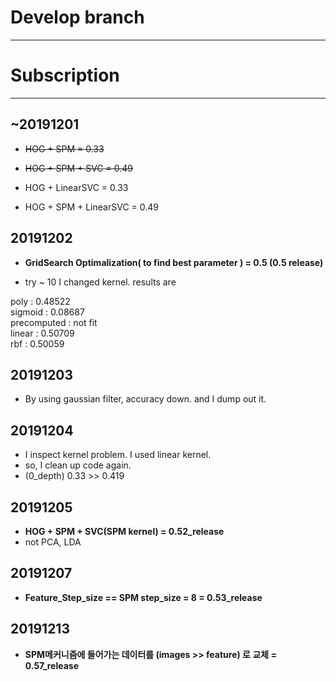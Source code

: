 # Develop branch
---
# Subscription
---
## ~20191201
- ~~HOG + SPM = 0.33~~
- ~~HOG + SPM + SVC = 0.49~~

- HOG + LinearSVC = 0.33
- HOG + SPM + LinearSVC = 0.49

## 20191202
- **GridSearch Optimalization( to find best parameter ) = 0.5 (0.5 release)**

- try ~ 10 I changed kernel. results are

poly : 0.48522  
sigmoid : 0.08687  
precomputed : not fit  
linear : 0.50709  
rbf : 0.50059  
  
## 20191203

- By using gaussian filter, accuracy down. and I dump out it.

## 20191204

- I inspect kernel problem. I used linear kernel.
- so, I clean up code again.
- (0_depth) 0.33 >> 0.419 

## 20191205

- **HOG + SPM + SVC(SPM kernel) = 0.52_release**
- not PCA, LDA

## 20191207

- **Feature_Step_size == SPM step_size = 8 = 0.53_release**

## 20191213

- **SPM메커니즘에 들어가는 데이터를 (images >> feature)  로 교체 = 0.57_release**
